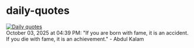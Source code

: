 # daily-quotes
[![Daily quotes](https://github.com/ceepu8/daily-quotes/actions/workflows/daily-quote.yml/badge.svg)](https://github.com/ceepu8/daily-quotes/actions/workflows/daily-quote.yml)<br/>
October 03, 2025 at 04:39 PM: "If you are born with fame, it is an accident. If you die with fame, it is an achievement." - Abdul Kalam
